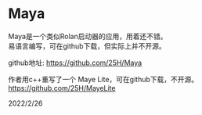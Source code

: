 # Maya

Maya是一个类似Rolan启动器的应用，用着还不错。  
易语言编写，可在github下载，但实际上并不开源。  

github地址: https://github.com/25H/Maya  

作者用c++重写了一个 Maye Lite，可在github下载，不开源。  
https://github.com/25H/MayeLite  



2022/2/26  

